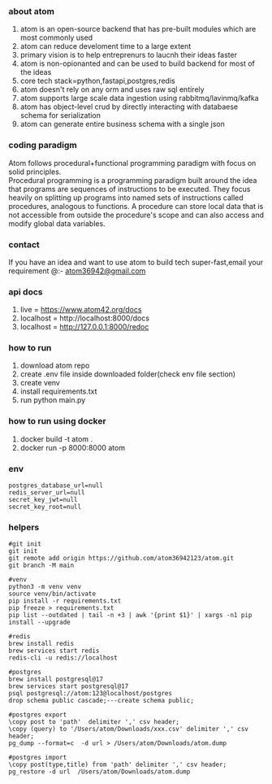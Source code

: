 ### about atom
1. atom is an open-source backend that has pre-built modules which are most commonly used
2. atom can reduce develoment time to a large extent
3. primary vision is to help entreprenurs to laucnh their ideas faster
4. atom is non-opionanted and can be used to build backend for most of the ideas
5. core tech stack=python,fastapi,postgres,redis
6. atom doesn't rely on any orm and uses raw sql entirely
7. atom supports large scale data ingestion using rabbitmq/lavinmq/kafka
8. atom has object-level crud by directly interacting with databaese schema for serialization
9. atom can generate entire business schema with a single json

### coding paradigm
Atom follows procedural+functional programming paradigm with focus on solid principles.  
Procedural programming is a programming paradigm built around the idea that programs are sequences of instructions to be executed.
They focus heavily on splitting up programs into named sets of instructions called procedures, analogous to functions.
A procedure can store local data that is not accessible from outside the procedure's scope and can also access and modify global data variables.

### contact
If you have an idea and want to use atom to build tech super-fast,email your requirement @:-
atom36942@gmail.com

### api docs
1. live = https://www.atom42.org/docs
2. localhost = http://localhost:8000/docs
3. localhost =  http://127.0.0.1:8000/redoc

### how to run
1. download atom repo
2. create .env file inside downloaded folder(check env file section)
3. create venv
4. install requirements.txt
5. run python main.py

### how to run using docker
1. docker build -t atom .
2. docker run -p 8000:8000 atom

### env
```
postgres_database_url=null
redis_server_url=null
secret_key_jwt=null
secret_key_root=null
```

### helpers
```
#git init
git init
git remote add origin https://github.com/atom36942123/atom.git
git branch -M main

#venv
python3 -m venv venv
source venv/bin/activate
pip install -r requirements.txt
pip freeze > requirements.txt
pip list --outdated | tail -n +3 | awk '{print $1}' | xargs -n1 pip install --upgrade

#redis
brew install redis
brew services start redis
redis-cli -u redis://localhost

#postgres
brew install postgresql@17
brew services start postgresql@17
psql postgresql://atom:123@localhost/postgres
drop schema public cascade;---create schema public;

#postgres export
\copy post to 'path'  delimiter ',' csv header;
\copy (query) to '/Users/atom/Downloads/xxx.csv' delimiter ',' csv header;
pg_dump --format=c  -d url > /Users/atom/Downloads/atom.dump

#postgres import
\copy post(type,title) from 'path' delimiter ',' csv header;
pg_restore -d url  /Users/atom/Downloads/atom.dump
```

